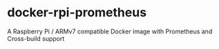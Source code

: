 # docker-rpi-prometheus

A Raspberry Pi / ARMv7 compatible Docker image with Prometheus and Cross-build support
